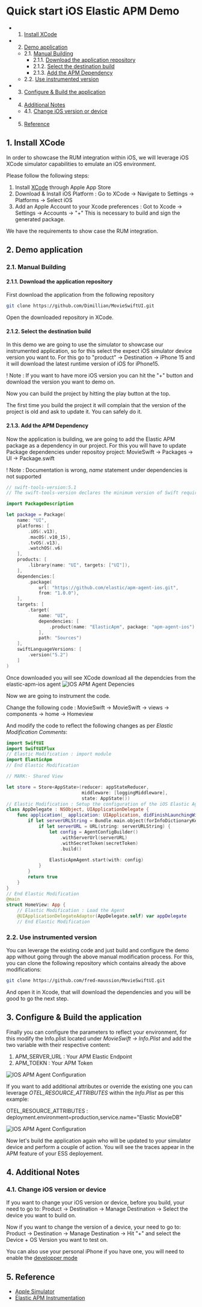 # Quick start iOS Elastic APM Demo

<!-- vscode-markdown-toc -->
* 1. [Install XCode](#InstallXCode)
* 2. [Demo application](#Demoapplication)
	* 2.1. [Manual Building](#ManualBuilding)
		* 2.1.1. [Download the application repository](#Downloadtheapplicationrepository)
		* 2.1.2. [Select the destination build](#Selectthedestinationbuild)
		* 2.1.3. [Add the APM Dependency](#AddtheAPMDependency)
	* 2.2. [ Use instrumented version](#Useinstrumentedversion)
* 3. [Configure & Build the application](#ConfigureBuildtheapplication)
* 4. [Additional Notes](#AdditionalNotes)
	* 4.1. [Change iOS version or device](#ChangeiOSversionordevice)
* 5. [Reference](#Reference)

<!-- vscode-markdown-toc-config
	numbering=true
	autoSave=true
	/vscode-markdown-toc-config -->
<!-- /vscode-markdown-toc -->

##  1. <a name='InstallXCode'></a>Install XCode

In order to showcase the RUM integration within iOS, we will leverage iOS XCode simulator capabilities to emulate an iOS environment.

Please follow the following steps:

1. Install [XCode](https://apps.apple.com/us/app/xcode/id497799835?mt=12) through Apple App Store
2. Download & Install iOS Platform : Go to XCode -> Navigate to Settings -> Platforms -> Select iOS
3. Add an Apple Account to your Xcode preferences : Got to Xcode -> Settings -> Accounts -> "+" This is necessary to build and sign the generated package.

We have the requirements to show case the RUM integration.

##  2. <a name='Demoapplication'></a>Demo application

###  2.1. <a name='ManualBuilding'></a>Manual Building

####  2.1.1. <a name='Downloadtheapplicationrepository'></a>Download the application repository

First download the application from the following repository

```bash
git clone https://github.com/Dimillian/MovieSwiftUI.git
```

Open the downloaded repository in XCode.

####  2.1.2. <a name='Selectthedestinationbuild'></a>Select the destination build

In this demo we are going to use the simulator to showcase our instrumented application, so for this select the expect iOS simulator device version you want to. For this go to "product" -> Destination -> iPhone 15 and it will download the latest runtime version of iOS for iPhone15.

! Note : If you want to have more iOS version you can hit the "+" button and download the version you want to demo on.

Now you can build the project by hitting the play button at the top.

The first time you build the project it will complain that the version of the project is old and ask to update it. You can safely do it.

####  2.1.3. <a name='AddtheAPMDependency'></a>Add the APM Dependency

Now the application is building, we are going to add the Elastic APM package as a dependency in our project. For this you will have to update Package dependencies under repositoy project:
MovieSwift -> Packages -> UI -> Package.swift

! Note : Documentation is wrong, _name_ statement under dependencies is not supported

```swift
// swift-tools-version:5.1
// The swift-tools-version declares the minimum version of Swift required to build this package.

import PackageDescription

let package = Package(
    name: "UI",
    platforms: [
        .iOS(.v13),
        .macOS(.v10_15),
        .tvOS(.v13),
        .watchOS(.v6)
    ],
    products: [
        .library(name: "UI", targets: ["UI"]),
    ],
    dependencies:[
        .package(
            url: "https://github.com/elastic/apm-agent-ios.git",
            from: "1.0.0"),
    ],
    targets: [
        .target(
            name: "UI",
            dependencies: [
                .product(name: "ElasticApm", package: "apm-agent-ios")
            ],
            path: "Sources")
    ],
    swiftLanguageVersions: [
        .version("5.2")
    ]
)

```

Once downloaded you will see XCode download all the dependcies from the elastic-apm-ios agent
![IOS APM Agent Depencies](Resources/images/how-to-ios-image-1.png)

Now we are going to instrument the code.

Change the following code :
MovieSwift -> MovieSwift -> views -> components -> home -> Homeview

And modify the code to reflect the following changes as per _Elastic Modification Comments_:

```swift
import SwiftUI
import SwiftUIFlux
// Elastic Modification : import module
import ElasticApm
// End Elastic Modification

// MARK:- Shared View

let store = Store<AppState>(reducer: appStateReducer,
                            middleware: [loggingMiddleware],
                            state: AppState())
// Elastic Modification : Setup the configuration of the iOS Elastic Agent APM
class AppDelegate : NSObject, UIApplicationDelegate {
    func application(_ application: UIApplication, didFinishLaunchingWithOptions launchOptions: [UIApplication.LaunchOptionsKey : Any]? = nil) -> Bool {
        if let serverURLString = Bundle.main.object(forInfoDictionaryKey: "APM_SERVER_URL") as? String, let secretToken = Bundle.main.object(forInfoDictionaryKey: "APM_TOKEN") as? String {
            if let serverURL = URL(string: serverURLString) {
                let config = AgentConfigBuilder()
                    .withServerUrl(serverURL)
                    .withSecretToken(secretToken)
                    .build()
                    
                ElasticApmAgent.start(with: config)
            }
        }
        return true
    }
}
// End Elastic Modification
@main
struct HomeView: App {
    // Elastic Modification : Load the Agent
    @UIApplicationDelegateAdaptor(AppDelegate.self) var appDelegate
    // End Elastic Modification
```

###  2.2. <a name='Useinstrumentedversion'></a> Use instrumented version

You can leverage the existing code and just build and configure the demo app without going through the above manual modification process.
For this, you can clone the following repository which contains already the above modifications:

```bash
git clone https://github.com/fred-maussion/MovieSwiftUI.git
```

And open it in Xcode, that will download the dependencies and you will be good to go the next step.

##  3. <a name='ConfigureBuildtheapplication'></a>Configure & Build the application

Finally you can configure the parameters to reflect your environment, for this modify the Info.plist located under _MovieSwift -> Info.Plist_ and add the two variable with their respective content:

1. APM_SERVER_URL : Your APM Elastic Endpoint
2. APM_TOEKN : Your APM Token

![IOS APM Agent Configuration](Resources/images/how-to-ios-image-2.png)

If you want to add additional attributes or override the existing one you can leverage _OTEL_RESOURCE_ATTRIBUTES_ within the _Info.Plist_ as per this example:

OTEL_RESOURCE_ATTRIBUTES : deployment.environment=production,service.name="Elastic MovieDB"

![IOS APM Agent Configuration](Resources/images/how-to-ios-image-3.png)

Now let's build the application again who will be updated to your simulator device and perform a couple of action. You will see the traces appear in the APM feature of your ESS deployement.

##  4. <a name='AdditionalNotes'></a>Additional Notes

###  4.1. <a name='ChangeiOSversionordevice'></a>Change iOS version or device

If you want to change your iOS version or device, before you build, your need to go to:
Product -> Destination -> Manage Destination -> Select the device you want to build on.

Now if you want to change the version of a device, your need to go to:
Product -> Destination -> Manage Destination -> Hit "+" and select the Device + OS Version you want to test on.

You can also use your personal iPhone if you have one, you will need to enable the [developper mode](https://developer.apple.com/documentation/xcode/enabling-developer-mode-on-a-device)

##  5. <a name='Reference'></a>Reference

- [Apple Simulator](https://developer.apple.com/documentation/xcode/installing-your-app-in-many-simulator-platforms-and-versions)
- [Elastic APM Instrumentation](https://www.elastic.co/guide/en/apm/agent/swift/main/Instrumentation.html) 